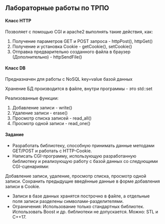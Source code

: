 ## Лабораторные работы по ТРПО

#### Класс HTTP

Позволяет с помощью CGI и apache2 выполнять такие действия, как:

1. Получение параметров GET и POST запроса - httpPost(), httpGet()
2. Получение и установка Cookie - getCookie(), setCookie()
3. Отправка предварительно созданного файла в браузер (Дополнительно) - httpSendFile()

#### Класс DB

Предназначен для работы с NoSQL key=value базой данных

Хранение БД производится в файле, внутри программы - это std::set

Реализованные функции:

1. Добавление записи - write()
2. Удаление записи - erase()
3. Просмотр списка записей - read_all()
4. Просмотр одной записи - read_one()

#### Задание

* Разработать библиотеку, способную принимать данные методами GET/POST и работать с HTTP-Cookie.
* Написать CGI-программу, использующую разработанную библиотеку и реализующую работу с базой данных со следующими CGI-сценариями:

Добавление записи, удаление, просмотр списка, просмотр одной записи. Сохранить
предыдущие введённые данные в форме добавления записи в Cookie.

* Записи в базе данных хранятся построчно в файле, а отдельные поля записи разделены символами-разделителями.
* Ограничения: Использование только стандартных библиотек. Использовать Boost  и др. библиотеки не допускается. Можно: STL и C++17.
